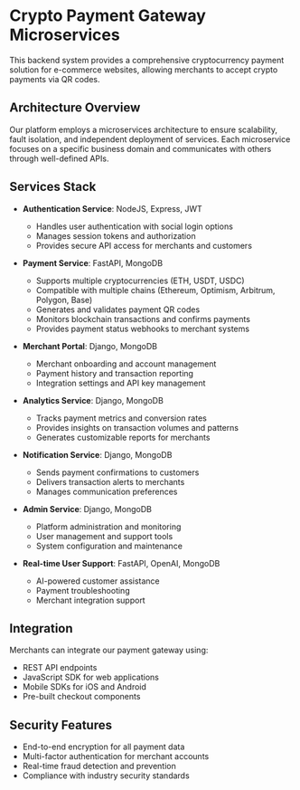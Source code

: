 # Crypto Payment Gateway Microservices

This backend system provides a comprehensive cryptocurrency payment solution for e-commerce websites, allowing merchants to accept crypto payments via QR codes.

## Architecture Overview

Our platform employs a microservices architecture to ensure scalability, fault isolation, and independent deployment of services. Each microservice focuses on a specific business domain and communicates with others through well-defined APIs.

## Services Stack

- **Authentication Service**: NodeJS, Express, JWT
  - Handles user authentication with social login options
  - Manages session tokens and authorization
  - Provides secure API access for merchants and customers

- **Payment Service**: FastAPI, MongoDB
  - Supports multiple cryptocurrencies (ETH, USDT, USDC)
  - Compatible with multiple chains (Ethereum, Optimism, Arbitrum, Polygon, Base)
  - Generates and validates payment QR codes
  - Monitors blockchain transactions and confirms payments
  - Provides payment status webhooks to merchant systems

- **Merchant Portal**: Django, MongoDB
  - Merchant onboarding and account management
  - Payment history and transaction reporting
  - Integration settings and API key management

- **Analytics Service**: Django, MongoDB
  - Tracks payment metrics and conversion rates
  - Provides insights on transaction volumes and patterns
  - Generates customizable reports for merchants

- **Notification Service**: Django, MongoDB
  - Sends payment confirmations to customers
  - Delivers transaction alerts to merchants
  - Manages communication preferences

- **Admin Service**: Django, MongoDB
  - Platform administration and monitoring
  - User management and support tools
  - System configuration and maintenance

- **Real-time User Support**: FastAPI, OpenAI, MongoDB
  - AI-powered customer assistance
  - Payment troubleshooting
  - Merchant integration support

## Integration

Merchants can integrate our payment gateway using:
- REST API endpoints
- JavaScript SDK for web applications
- Mobile SDKs for iOS and Android
- Pre-built checkout components

## Security Features

- End-to-end encryption for all payment data
- Multi-factor authentication for merchant accounts
- Real-time fraud detection and prevention
- Compliance with industry security standards
